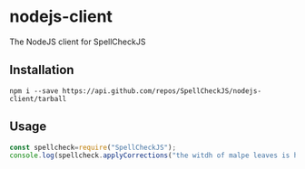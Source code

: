 # nodejs-client
The NodeJS client for SpellCheckJS
## Installation
```
npm i --save https://api.github.com/repos/SpellCheckJS/nodejs-client/tarball
```
## Usage
```javascript
const spellcheck=require("SpellCheckJS");
console.log(spellcheck.applyCorrections("the witdh of malpe leaves is hard to guess"));
```
